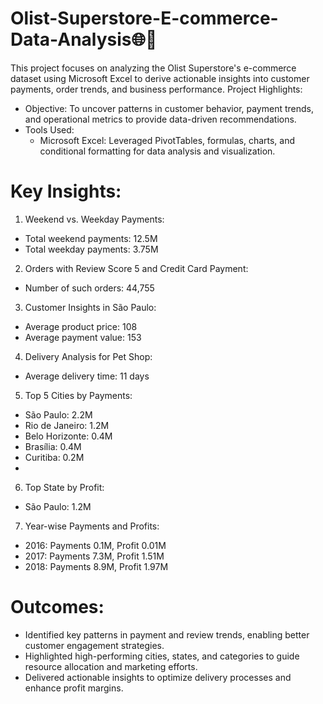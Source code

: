 # Olist-Superstore-E-commerce-Data-Analysis🌐🚀
This project focuses on analyzing the Olist Superstore's e-commerce dataset using Microsoft Excel to derive actionable insights into customer payments, order trends, and business performance.
Project Highlights:
* Objective: To uncover patterns in customer behavior, payment trends, and operational metrics to provide data-driven recommendations.
* Tools Used:
  * Microsoft Excel: Leveraged PivotTables, formulas, charts, and conditional formatting for data analysis and visualization.
    
# Key Insights:
1) Weekend vs. Weekday Payments:
* Total weekend payments: 12.5M
* Total weekday payments: 3.75M
  
2) Orders with Review Score 5 and Credit Card Payment:
* Number of such orders: 44,755
  
3) Customer Insights in São Paulo:
* Average product price: 108
* Average payment value: 153
  
4) Delivery Analysis for Pet Shop:
* Average delivery time: 11 days
  
5) Top 5 Cities by Payments:
* São Paulo: 2.2M
* Rio de Janeiro: 1.2M
* Belo Horizonte: 0.4M
* Brasília: 0.4M
* Curitiba: 0.2M
* 
6) Top State by Profit:
* São Paulo: 1.2M
  
7) Year-wise Payments and Profits:
* 2016: Payments 0.1M, Profit 0.01M
* 2017: Payments 7.3M, Profit 1.51M
* 2018: Payments 8.9M, Profit 1.97M
  
# Outcomes:
* Identified key patterns in payment and review trends, enabling better customer engagement strategies.
* Highlighted high-performing cities, states, and categories to guide resource allocation and marketing efforts.
* Delivered actionable insights to optimize delivery processes and enhance profit margins.
